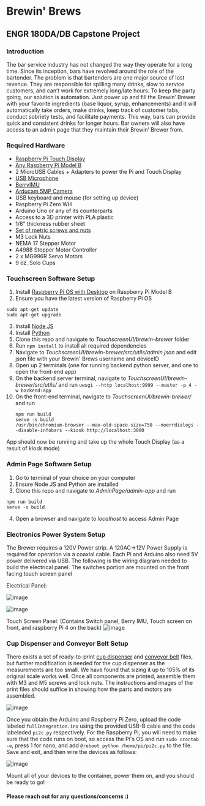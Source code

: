 # Brewin' Brews
## ENGR 180DA/DB Capstone Project

### Introduction
The bar service industry has not changed the way they operate for a long time. Since its inception, bars have revolved around 
the role of the bartender. The problem is that bartenders are one major source of lost revenue. They are responsible for spilling 
many drinks, slow to service customers, and can’t work for extremely long/late hours. To keep the party going, our solution is automation. 
Just power up and fill the Brewin’ Brewer with your favorite ingredients (base liquor, syrup, enhancements) and it will automatically take orders, 
make drinks, keep track of customer tabs, conduct sobriety tests, and facilitate payments. This way, bars can provide quick and consistent drinks 
for longer hours.  Bar owners will also have access to an admin page that they maintain their Brewin’ Brewer from. 

### Required Hardware
 - [Raspberry Pi Touch Display](https://www.raspberrypi.com/products/raspberry-pi-touch-display/)
 - [Any Raspberry Pi Model B](https://www.raspberrypi.com/products/)
 - 2 MicroUSB Cables + Adapters to power the Pi and Touch Display
 - [USB Microphone](https://www.amazon.com/gp/product/B077VNGVL2/ref=ppx_yo_dt_b_asin_title_o05_s00?ie=UTF8&psc=1)
 - [BerryIMU](https://www.amazon.com/BerryIMUv2-10DOF-Accelerometer-Gyroscope-Magnetometer-Barometric/dp/B072MN8ZRC/ref=sr_1_11_sspa?keywords=berry+imu&qid=1678139719&sr=8-11-spons&psc=1&spLa=ZW5jcnlwdGVkUXVhbGlmaWVyPUEyRVRYSUFaUUVXWjJCJmVuY3J5cHRlZElkPUEwMzcxMDE1MjlVMlJVUTRFNldYRSZlbmNyeXB0ZWRBZElkPUEwMTY3NDkzMzM3VkVZT0I1NE03VCZ3aWRnZXROYW1lPXNwX210ZiZhY3Rpb249Y2xpY2tSZWRpcmVjdCZkb05vdExvZ0NsaWNrPXRydWU=)
 - [Arducam 5MP Camera](https://www.amazon.com/dp/B012V1HEP4?ref=nb_sb_ss_w_as-reorder-t1_k0_1_7&amp=&crid=2QYMUEVIRCJCE&amp=&sprefix=arducam)
 - USB keyboard and mouse (for setting up device)
 - Raspberry Pi Zero WH
 - Arduino Uno or any of its counterparts
 - Access to a 3D printer with PLA plastic
 - 1/8" thickness rubber sheet
 - [Set of metric screws and nuts](https://a.co/d/gEhhJih)
 - M3 Lock Nuts
 - NEMA 17 Stepper Motor
 - A4988 Stepper Motor Controller
 - 2 x MG996R Servo Motors
 - 9 oz. Solo Cups
  
 ### Touchscreen Software Setup
  1. Install [Raspberry Pi OS with Desktop](https://www.raspberrypi.com/software/) on Raspberry Pi Model B
  2. Ensure you have the latest version of Raspberry Pi OS
  
    sudo apt-get update
    sudo apt-get upgrade
  3. Install [Node JS](https://www.makersupplies.sg/blogs/tutorials/how-to-install-node-js-and-npm-on-the-raspberry-pi#:~:text=How%20to%20install%20Node%20JS%20and%20NPM%20on,Step%206%3A%20Check%20if%20installation%20was%20successful%20)
  4. Install [Python](https://installvirtual.com/how-to-install-python-3-8-on-raspberry-pi-raspbian/)
  5. Clone this repo and navigate to *TouchscreenUI/brewin-brewer* folder
  6. Run `npm install` to install all required dependencies
  7. Navigate to *TouchscreenUI/brewin-brewer/src/utils/admin.json* and edit json file with your Brewin' Brews username and deviceID
  8. Open up 2 terminals (one for running backend python server, and one to open the front-end app)
  9. On the backend server terminal, navigate to *TouchscreenUI/brewin-brewer/src/utils/* and run `uwsgi --http localhost:9999 --master -p 4 -w backend:app`
  10. On the front-end terminal, navigate to *TouchscreenUI/brewin-brewer/* and run
      ```
      npm run build
      serve -s build
      /usr/bin/chromium-browser --max-old-space-size=750 --noerrdialogs --disable-infobars --kiosk http://localhost:3000
      ```
  App should now be running and take up the whole Touch Display (as a result of kiosk mode)
  
### Admin Page Software Setup
  1. Go to terminal of your choice on your computer
  2. Ensure Node JS and Python are installed
  3. Clone this repo and navigate to *AdminPage/admin-app* and run 
  
    npm run build
    serve -s build
  4. Open a browser and navigate to *localhost* to access Admin Page
    
### Electronics Power System Setup

The Brewer requires a 120V Power strip. A 120AC->12V Power Supply is required for operation via a coaxial cable. Each Pi and Arduino also need 5V power delivered via USB. 
The following is the wiring diagram needed to build the electrical panel. The switches portion are mounted on the front facing touch screen panel 

Electrical Panel: 

![image](https://user-images.githubusercontent.com/56652396/225824222-c83970c8-5b8d-41b4-8c65-ec8a4ce77d06.png)

![image](https://user-images.githubusercontent.com/56652396/225824458-9b38219f-9be3-4e50-9d3e-01945b090750.png)

Touch Screen Panel: (Contains Switch panel, Berry IMU, Touch screen on front, and raspberry Pi 4 on the back)
![image](https://user-images.githubusercontent.com/56652396/225824390-99df2603-0be2-4310-a0b4-6d9cfa45319f.png)


### Cup Dispenser and Conveyor Belt Setup

There exists a set of ready-to-print [cup dispenser](https://www.thingiverse.com/thing:3031499) and [conveyor belt](https://www.thingiverse.com/thing:3031479)
files, but further modification is needed for the cup dispenser as the measurements are too small. We have found that sizing it up to 105% of its 
original scale works well. Once all components are printed, assemble them with M3 and M5 screws and lock nuts. The instructions and images of the print
files should suffice in showing how the parts and motors are assembled.

![image](https://user-images.githubusercontent.com/57472147/226167824-8f9c2d8b-5a7e-4daa-93f9-b665329a7c1c.png)

Once you obtain the Arduino and Raspberry Pi Zero, upload the code labeled `fullIntegration.ino` using the provided USB-B cable and the code
labeleded `pi2c.py` respectively. For the Raspberry Pi, you will need to make sure that the code runs on boot, so access the Pi's OS and run
`sudo crontab -e`, press 1 for nano, and add `@reboot python /home/pi/pi2c.py` to the file. Save and exit, and then wire the devices as follows:

![image](https://user-images.githubusercontent.com/57472147/226167772-93a98920-3f2b-481b-9bd7-97b32066bb36.png)

Mount all of your devices to the container, power them on, and you should be ready to go!

#### Please reach out for any questions/concerns :)
